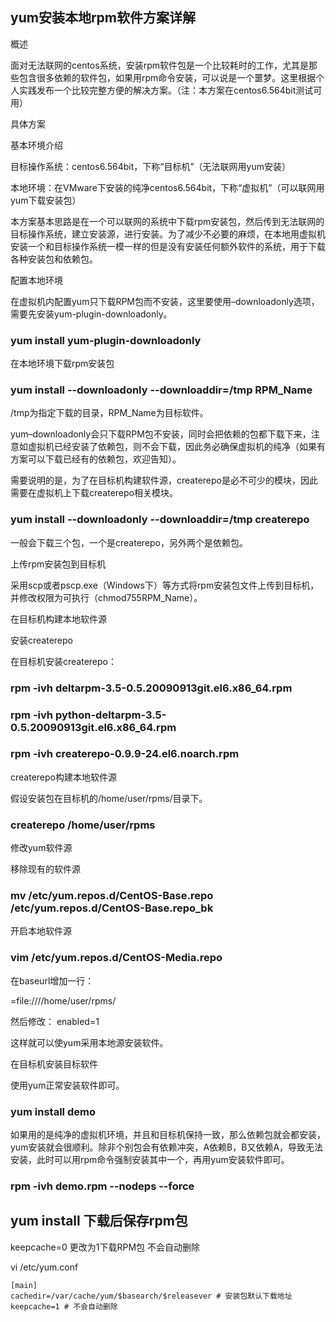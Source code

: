 
## yum安装本地rpm软件方案详解

概述

面对无法联网的centos系统，安装rpm软件包是一个比较耗时的工作，尤其是那些包含很多依赖的软件包，如果用rpm命令安装，可以说是一个噩梦。这里根据个人实践发布一个比较完整方便的解决方案。（注：本方案在centos6.564bit测试可用）

具体方案

基本环境介绍

目标操作系统：centos6.564bit，下称“目标机”（无法联网用yum安装）

本地环境：在VMware下安装的纯净centos6.564bit，下称“虚拟机”（可以联网用yum下载安装包）

本方案基本思路是在一个可以联网的系统中下载rpm安装包，然后传到无法联网的目标操作系统，建立安装源，进行安装。为了减少不必要的麻烦，在本地用虚拟机安装一个和目标操作系统一模一样的但是没有安装任何额外软件的系统，用于下载各种安装包和依赖包。

配置本地环境

在虚拟机内配置yum只下载RPM包而不安装，这里要使用–downloadonly选项，需要先安装yum-plugin-downloadonly。


### yum install yum-plugin-downloadonly

在本地环境下载rpm安装包

### yum install --downloadonly --downloaddir=/tmp RPM_Name

/tmp为指定下载的目录，RPM_Name为目标软件。

yum–downloadonly会只下载RPM包不安装，同时会把依赖的包都下载下来，注意如虚拟机已经安装了依赖包，则不会下载，因此务必确保虚拟机的纯净（如果有方案可以下载已经有的依赖包，欢迎告知）。

需要说明的是，为了在目标机构建软件源，createrepo是必不可少的模块，因此需要在虚拟机上下载createrepo相关模块。

### yum install --downloadonly --downloaddir=/tmp createrepo

一般会下载三个包，一个是createrepo，另外两个是依赖包。

上传rpm安装包到目标机

采用scp或者pscp.exe（Windows下）等方式将rpm安装包文件上传到目标机，并修改权限为可执行（chmod755RPM_Name）。

在目标机构建本地软件源

安装createrepo

在目标机安装createrepo：

### rpm -ivh deltarpm-3.5-0.5.20090913git.el6.x86_64.rpm

### rpm -ivh python-deltarpm-3.5-0.5.20090913git.el6.x86_64.rpm

### rpm -ivh createrepo-0.9.9-24.el6.noarch.rpm

createrepo构建本地软件源

假设安装包在目标机的/home/user/rpms/目录下。

### createrepo /home/user/rpms

修改yum软件源

移除现有的软件源

### mv /etc/yum.repos.d/CentOS-Base.repo /etc/yum.repos.d/CentOS-Base.repo_bk

开启本地软件源

### vim /etc/yum.repos.d/CentOS-Media.repo

在baseurl增加一行：

=file:////home/user/rpms/

然后修改： enabled=1

这样就可以使yum采用本地源安装软件。

在目标机安装目标软件

使用yum正常安装软件即可。

### yum install demo

如果用的是纯净的虚拟机环境，并且和目标机保持一致，那么依赖包就会都安装，yum安装就会很顺利。除非个别包会有依赖冲突，A依赖B，B又依赖A，导致无法安装，此时可以用rpm命令强制安装其中一个，再用yum安装软件即可。

### rpm -ivh demo.rpm --nodeps --force




## yum install 下载后保存rpm包

keepcache=0 更改为1下载RPM包 不会自动删除

vi /etc/yum.conf 

```
[main]
cachedir=/var/cache/yum/$basearch/$releasever # 安装包默认下载地址
keepcache=1 # 不会自动删除
```
